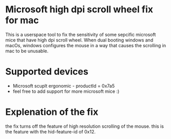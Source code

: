 # Microsoft high dpi scroll wheel fix for mac

This is a userspace tool to fix the sensitivity of some sepcific microsoft mice that have high dpi scroll wheel.
When dual booting windows and macOs, windows configures the mouse in a way that causes the scrolling in mac to be unusable.

# Supported devices

  - Microsoft scuplt ergonomic - productId = 0x7a5
  - feel free to add support for more microsoft mice :)

# Explenation of the fix
the fix turns off the feature of high resolution scrolling of the mouse.
this is the feature with the hid-feature-id of 0x12.
